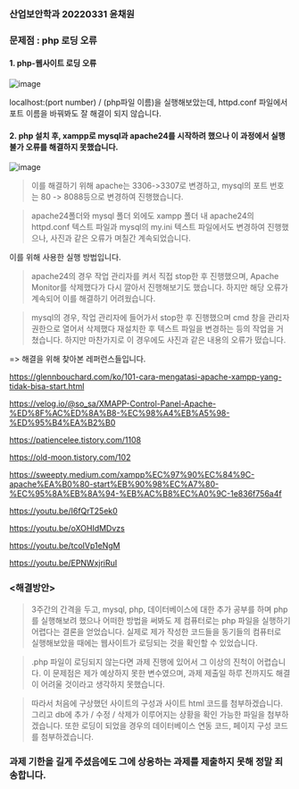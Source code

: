 ### 산업보안학과 20220331 윤채원 
### 문제점 : php 로딩 오류

#### 1. php-웹사이트 로딩 오류

![image](https://github.com/ychxnn/information_security/assets/112887768/bf7d1d02-f54c-440f-9d7f-ecd2bc00ef47)

localhost:(port number) / (php파일 이름)을 실행해보았는데, httpd.conf 파일에서 포트 이름을 바꿔봐도 잘 해결이 되지 않습니다. 

#### 2. php 설치 후, xampp로 mysql과 apache24를 시작하려 했으나 이 과정에서 실행 불가 오류를 해결하지 못했습니다. 

![image](https://github.com/ychxnn/information_security/assets/112887768/042d7775-e2aa-41e0-8964-57b4b7839ded)

> 이를 해결하기 위해 apache는 3306->3307로 변경하고, mysql의 포트 번호는 80 -> 8088등으로 변경하여 진행했습니다. 

> apache24폴더와 mysql 폴더 외에도 xampp 폴더 내 apache24의 httpd.conf 텍스트 파일과 mysql의 my.ini 텍스트 파일에서도 변경하여 진행했으나, 사진과 같은 오류가 며칠간 계속되었습니다. 

이를 위해 사용한 실행 방법입니다.

> apache24의 경우 작업 관리자를 켜서 직접 stop한 후 진행했으며, Apache Monitor를 삭제했다가 다시 깔아서 진행해보기도 했습니다. 하지만 해당 오류가 계속되어 이를 해결하기 어려웠습니다. 

> mysql의 경우, 작업 관리자에 들어가서 stop한 후 진행했으며 cmd 창을 관리자 권한으로 열어서 삭제했다 재설치한 후 텍스트 파일을 변경하는 등의 작업을 거쳤습니다. 하지만 마찬가지로 이 경우에도 사진과 같은 내용의 오류가 떴습니다. 

=> 해결을 위해 찾아본 레퍼런스들입니다.

https://glennbouchard.com/ko/101-cara-mengatasi-apache-xampp-yang-tidak-bisa-start.html

https://velog.io/@so_sa/XMAPP-Control-Panel-Apache-%ED%8F%AC%ED%8A%B8-%EC%98%A4%EB%A5%98-%ED%95%B4%EA%B2%B0

https://patiencelee.tistory.com/1108

https://old-moon.tistory.com/102

https://sweepty.medium.com/xampp%EC%97%90%EC%84%9C-apache%EA%B0%80-start%EB%90%98%EC%A7%80-%EC%95%8A%EB%8A%94-%EB%AC%B8%EC%A0%9C-1e836f756a4f

https://youtu.be/I6fQrT25ek0

https://youtu.be/oXOHIdMDvzs

https://youtu.be/tcoIVp1eNgM

https://youtu.be/EPNWxjriRuI

### <해결방안>
> 3주간의 간격을 두고, mysql, php, 데이터베이스에 대한 추가 공부를 하며 php를 실행해보려 했으나 어떠한 방법을 써봐도 제 컴퓨터로는 php 파일을 실행하기 어렵다는 결론을 얻었습니다. 
실제로 제가 작성한 코드들을 동기들의 컴퓨터로 실행해보았을 때에는 웹사이트가 로딩되는 것을 확인할 수 있었습니다.  

> .php 파일이 로딩되지 않는다면 과제 진행에 있어서 그 이상의 진척이 어렵습니다. 
이 문제점은 제가 예상하지 못한 변수였으며, 과제 제출일 하루 전까지도 해결이 어려울 것이라고 생각하지 못했습니다. 

> 따라서 처음에 구상했던 사이트의 구성과 사이트 html 코드를 첨부하겠습니다.
그리고 db에 추가 / 수정 / 삭제가 이루어지는 상황을 확인 가능한 파일을 첨부하겠습니다. 또한 로딩이 되었을 경우의 데이터베이스 연동 코드, 페이지 구성 코드를 첨부하겠습니다. 

### 과제 기한을 길게 주셨음에도 그에 상응하는 과제를 제출하지 못해 정말 죄송합니다.
